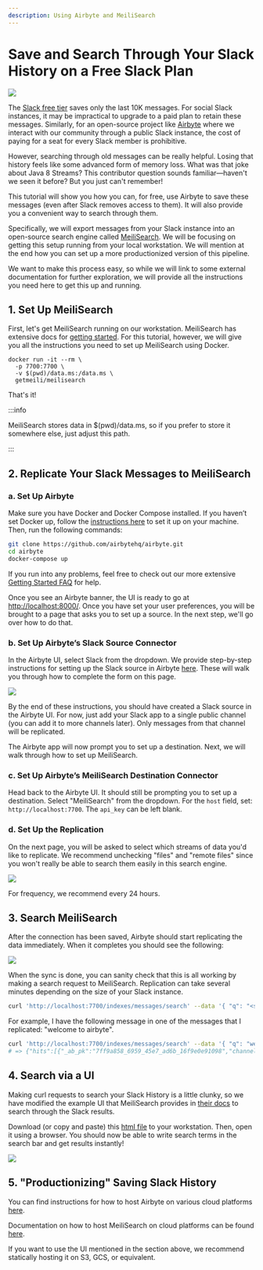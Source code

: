 ```yaml
---
description: Using Airbyte and MeiliSearch
---
```


# Save and Search Through Your Slack History on a Free Slack Plan

![](../../.gitbook/assets/slack-history-ui-title.png)

The [Slack free tier](https://slack.com/pricing/paid-vs-free) saves only the last 10K messages. For social Slack instances, it may be impractical to upgrade to a paid plan to retain these messages. Similarly, for an open-source project like [Airbyte](../../understanding-airbyte/airbyte-protocol.md#catalog) where we interact with our community through a public Slack instance, the cost of paying for a seat for every Slack member is prohibitive.

However, searching through old messages can be really helpful. Losing that history feels like some advanced form of memory loss. What was that joke about Java 8 Streams? This contributor question sounds familiar—haven't we seen it before? But you just can't remember!

This tutorial will show you how you can, for free, use Airbyte to save these messages \(even after Slack removes access to them\). It will also provide you a convenient way to search through them.

Specifically, we will export messages from your Slack instance into an open-source search engine called [MeiliSearch](https://github.com/meilisearch/meilisearch). We will be focusing on getting this setup running from your local workstation. We will mention at the end how you can set up a more productionized version of this pipeline.

We want to make this process easy, so while we will link to some external documentation for further exploration, we will provide all the instructions you need here to get this up and running.

## 1. Set Up MeiliSearch

First, let's get MeiliSearch running on our workstation. MeiliSearch has extensive docs for [getting started](https://docs.meilisearch.com/reference/features/installation.html#download-and-launch). For this tutorial, however, we will give you all the instructions you need to set up MeiliSearch using Docker.

```text
docker run -it --rm \
  -p 7700:7700 \
  -v $(pwd)/data.ms:/data.ms \
  getmeili/meilisearch
```

That's it!

:::info

MeiliSearch stores data in $\(pwd\)/data.ms, so if you prefer to store it somewhere else, just adjust this path.

:::

## 2. Replicate Your Slack Messages to MeiliSearch

### a. Set Up Airbyte

Make sure you have Docker and Docker Compose installed. If you haven’t set Docker up, follow the [instructions here](https://docs.docker.com/desktop/) to set it up on your machine. Then, run the following commands:

```bash
git clone https://github.com/airbytehq/airbyte.git
cd airbyte
docker-compose up
```

If you run into any problems, feel free to check out our more extensive [Getting Started FAQ](https://discuss.airbyte.io/c/faq/15) for help.

Once you see an Airbyte banner, the UI is ready to go at [http://localhost:8000/](http://localhost:8000/). Once you have set your user preferences, you will be brought to a page that asks you to set up a source. In the next step, we'll go over how to do that.

### b. Set Up Airbyte’s Slack Source Connector

In the Airbyte UI, select Slack from the dropdown. We provide step-by-step instructions for setting up the Slack source in Airbyte [here](https://docs.airbyte.com/integrations/sources/slack#setup-guide). These will walk you through how to complete the form on this page.

![](../../.gitbook/assets/slack-history-setup-wizard.png)

By the end of these instructions, you should have created a Slack source in the Airbyte UI. For now, just add your Slack app to a single public channel \(you can add it to more channels later\). Only messages from that channel will be replicated.

The Airbyte app will now prompt you to set up a destination. Next, we will walk through how to set up MeiliSearch.

### c. Set Up Airbyte’s MeiliSearch Destination Connector

Head back to the Airbyte UI. It should still be prompting you to set up a destination. Select "MeiliSearch" from the dropdown. For the `host` field, set: `http://localhost:7700`. The `api_key` can be left blank.

### d. Set Up the Replication

On the next page, you will be asked to select which streams of data you'd like to replicate. We recommend unchecking "files" and "remote files" since you won't really be able to search them easily in this search engine.

![](../../.gitbook/assets/airbyte_connection-settings.png)

For frequency, we recommend every 24 hours.

## 3. Search MeiliSearch

After the connection has been saved, Airbyte should start replicating the data immediately. When it completes you should see the following:

![](../../.gitbook/assets/slack-history-sync.png)

When the sync is done, you can sanity check that this is all working by making a search request to MeiliSearch. Replication can take several minutes depending on the size of your Slack instance.

```bash
curl 'http://localhost:7700/indexes/messages/search' --data '{ "q": "<search-term>" }'
```

For example, I have the following message in one of the messages that I replicated: "welcome to airbyte".

```bash
curl 'http://localhost:7700/indexes/messages/search' --data '{ "q": "welcome to" }'
# => {"hits":[{"_ab_pk":"7ff9a858_6959_45e7_ad6b_16f9e0e91098","channel_id":"C01M2UUP87P","client_msg_id":"77022f01-3846-4b9d-a6d3-120a26b2c2ac","type":"message","text":"welcome to airbyte.","user":"U01AS8LGX41","ts":"2021-02-05T17:26:01.000000Z","team":"T01AB4DDR2N","blocks":[{"type":"rich_text"}],"file_ids":[],"thread_ts":"1612545961.000800"}],"offset":0,"limit":20,"nbHits":2,"exhaustiveNbHits":false,"processingTimeMs":21,"query":"test-72"}
```

## 4. Search via a UI

Making curl requests to search your Slack History is a little clunky, so we have modified the example UI that MeiliSearch provides in [their docs](https://docs.meilisearch.com/learn/tutorials/getting_started.html#integrate-with-your-project) to search through the Slack results.

Download \(or copy and paste\) this [html file](https://github.com/airbytehq/airbyte/blob/main/docs/examples/slack-history/index.html) to your workstation. Then, open it using a browser. You should now be able to write search terms in the search bar and get results instantly!

![](../../.gitbook/assets/slack-history-ui.png)

## 5. "Productionizing" Saving Slack History

You can find instructions for how to host Airbyte on various cloud platforms [here](../../deploying-airbyte/README.md).

Documentation on how to host MeiliSearch on cloud platforms can be found [here](https://docs.meilisearch.com/running-production/#a-quick-introduction).

If you want to use the UI mentioned in the section above, we recommend statically hosting it on S3, GCS, or equivalent.
